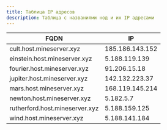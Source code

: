 ```yaml
---
title: Таблица IP адресов
description: Таблица с названиями нод и их IP адресами 
---
```


| FQDN                           | IP              |
|--------------------------------|-----------------|
| cult.host.mineserver.xyz       | 185.186.143.152 |
| einstein.host.mineserver.xyz   | 5.188.119.139   |
| fourier.host.mineserver.xyz    | 91.206.15.18    |
| jupiter.host.mineserver.xyz    | 142.132.223.37  |
| mars.host.mineserver.xyz       | 168.119.145.214 |
| newton.host.mineserver.xyz     | 5.182.5.7       |
| rutherford.host.mineserver.xyz | 5.188.159.125   |
| wind.host.mineserver.xyz       | 5.188.141.184   |
